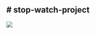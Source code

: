 <h2># stop-watch-project</h2>

<img src="https://github.com/Shahid0143/stop-watch-project-rn/assets/112757232/34cfceec-0604-475f-8939-dfe4d4f39664" />
